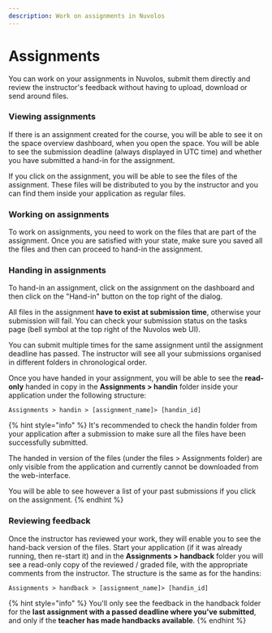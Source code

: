 ```yaml
---
description: Work on assignments in Nuvolos
---
```


# Assignments

You can work on your assignments in Nuvolos, submit them directly and review the instructor's feedback without having to upload, download or send around files.

### Viewing assignments

If there is an assignment created for the course, you will be able to see it on the space overview dashboard, when you open the space. You will be able to see the submission deadline \(always displayed in UTC time\) and whether you have submitted a hand-in for the assignment.

If you click on the assignment, you will be able to see the files of the assignment. These files will be distributed to you by the instructor and you can find them inside your application as regular files.

### Working on assignments

To work on assignments, you need to work on the files that are part of the assignment. Once you are satisfied with your state, make sure you saved all the files and then can proceed to hand-in the assignment.

### Handing in assignments

To hand-in an assignment, click on the assignment on the dashboard and then click on the "Hand-in" button on the top right of the dialog. 

All files in the assignment **have to exist at submission time**, otherwise your submission will fail. You can check your submission status on the tasks page \(bell symbol at the top right of the Nuvolos web UI\).

You can submit multiple times for the same assignment until the assignment deadline has passed. The instructor will see all your submissions organised in different folders in chronological order.

Once you have handed in your assignment, you will be able to see the **read-only** handed in copy in the **Assignments &gt; handin** folder inside your application under the following structure:

```text
Assignments > handin > [assignment_name]> [handin_id]
```

{% hint style="info" %}
It's recommended to check the handin folder from your application after a submission to make sure all the files have been successfully submitted.

The handed in version of the files \(under the files &gt; Assignments folder\) are only visible from the application and currently cannot be downloaded from the web-interface.

You will be able to see however a list of your past submissions if you click on the assignment.
{% endhint %}

### Reviewing feedback

Once the instructor has reviewed your work, they will enable you to see the hand-back version of the files. Start your application \(if it was already running, then re-start it\) and in the **Assignments &gt; handback** folder you will see a read-only copy of the reviewed / graded file, with the appropriate comments from the instructor. The structure is the same as for the handins:

```text
Assignments > handback > [assignment_name]> [handin_id]
```

{% hint style="info" %}
You'll only see the feedback in the handback folder for the **last assignment with a passed deadline where you've submitted**, and only if the **teacher has made handbacks available**.
{% endhint %}


